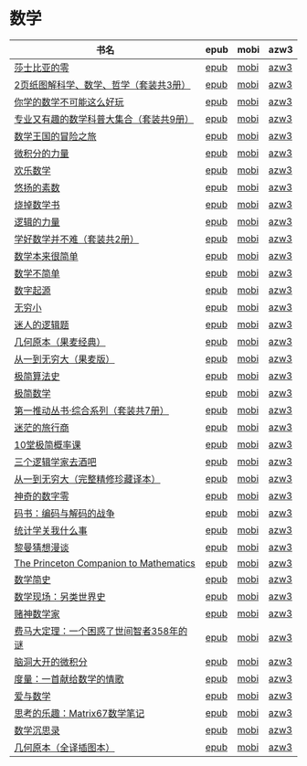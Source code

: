 # 数学

| 书名 | epub | mobi | azw3 |
| --- | --- | --- | --- |
| [莎士比亚的零](http://ct.dalanmei.com/f/31084289-771232093-ef5241) | [epub](http://ct.dalanmei.com/f/31084289-771232093-ef5241) | [mobi](http://ct.dalanmei.com/f/31084289-771247159-451bbf) | [azw3](http://ct.dalanmei.com/f/31084289-771238340-93285f) |
| [2页纸图解科学、数学、哲学（套装共3册）](http://ct.dalanmei.com/f/31084289-771228708-34d056) | [epub](http://ct.dalanmei.com/f/31084289-771228708-34d056) | [mobi](http://ct.dalanmei.com/f/31084289-771240525-66de37) | [azw3](http://ct.dalanmei.com/f/31084289-771232538-74db70) |
| [你学的数学不可能这么好玩](http://ct.dalanmei.com/f/31084289-771228828-4b1a79) | [epub](http://ct.dalanmei.com/f/31084289-771228828-4b1a79) | [mobi](http://ct.dalanmei.com/f/31084289-771240620-88b104) | [azw3](http://ct.dalanmei.com/f/31084289-771232628-9dfaca) |
| [专业又有趣的数学科普大集合（套装共9册）](http://ct.dalanmei.com/f/31084289-599086579-81584c) | [epub](http://ct.dalanmei.com/f/31084289-599086579-81584c) | [mobi](http://ct.dalanmei.com/f/31084289-599098041-b91aea) | [azw3](http://ct.dalanmei.com/f/31084289-599088175-4deb4f) |
| [数学王国的冒险之旅](http://ct.dalanmei.com/f/31084289-599085311-b771aa) | [epub](http://ct.dalanmei.com/f/31084289-599085311-b771aa) | [mobi](http://ct.dalanmei.com/f/31084289-599096001-23d0ce) | [azw3](http://ct.dalanmei.com/f/31084289-599087100-907724) |
| [微积分的力量](http://ct.dalanmei.com/f/31084289-589444158-9b65b6) | [epub](http://ct.dalanmei.com/f/31084289-589444158-9b65b6) | [mobi](http://ct.dalanmei.com/f/31084289-589491732-181567) | [azw3](http://ct.dalanmei.com/f/31084289-589448501-17badc) |
| [欢乐数学](http://ct.dalanmei.com/f/31084289-570150091-f1fc2f) | [epub](http://ct.dalanmei.com/f/31084289-570150091-f1fc2f) | [mobi](http://ct.dalanmei.com/f/31084289-570357637-2a929a) | [azw3](http://ct.dalanmei.com/f/31084289-571405699-224fb7) |
| [悠扬的素数](http://ct.dalanmei.com/f/31084289-570117482-061d4f) | [epub](http://ct.dalanmei.com/f/31084289-570117482-061d4f) | [mobi](http://ct.dalanmei.com/f/31084289-570264768-745b2b) | [azw3](http://ct.dalanmei.com/f/31084289-571406361-c89b0c) |
| [烧掉数学书](http://ct.dalanmei.com/f/31084289-570127635-0244f2) | [epub](http://ct.dalanmei.com/f/31084289-570127635-0244f2) | [mobi](http://ct.dalanmei.com/f/31084289-570269990-cc6d7f) | [azw3](http://ct.dalanmei.com/f/31084289-571409683-9527eb) |
| [逻辑的力量](http://ct.dalanmei.com/f/31084289-571728927-693fe5) | [epub](http://ct.dalanmei.com/f/31084289-571728927-693fe5) | [mobi](http://ct.dalanmei.com/f/31084289-572086009-70f8c3) | [azw3](http://ct.dalanmei.com/f/31084289-572112482-4d7547) |
| [学好数学并不难（套装共2册）](http://ct.dalanmei.com/f/31084289-571713788-34fec4) | [epub](http://ct.dalanmei.com/f/31084289-571713788-34fec4) | [mobi](http://ct.dalanmei.com/f/31084289-572114204-1743d1) | [azw3](http://ct.dalanmei.com/f/31084289-572127708-12cfa0) |
| [数学本来很简单](http://ct.dalanmei.com/f/31084289-571710732-cb11ad) | [epub](http://ct.dalanmei.com/f/31084289-571710732-cb11ad) | [mobi](http://ct.dalanmei.com/f/31084289-572114914-58108a) | [azw3](http://ct.dalanmei.com/f/31084289-572134936-d29c64) |
| [数学不简单](http://ct.dalanmei.com/f/31084289-571709896-4aa910) | [epub](http://ct.dalanmei.com/f/31084289-571709896-4aa910) | [mobi](http://ct.dalanmei.com/f/31084289-572115036-049d45) | [azw3](http://ct.dalanmei.com/f/31084289-572135905-4f9c28) |
| [数字起源](http://ct.dalanmei.com/f/31084289-571709536-9d99ca) | [epub](http://ct.dalanmei.com/f/31084289-571709536-9d99ca) | [mobi](http://ct.dalanmei.com/f/31084289-572115128-93c965) | [azw3](http://ct.dalanmei.com/f/31084289-572136275-40a897) |
| [无穷小](http://ct.dalanmei.com/f/31084289-571705730-ffaa13) | [epub](http://ct.dalanmei.com/f/31084289-571705730-ffaa13) | [mobi](http://ct.dalanmei.com/f/31084289-572115656-6bdee6) | [azw3](http://ct.dalanmei.com/f/31084289-572139328-8bfeea) |
| [迷人的逻辑题](http://ct.dalanmei.com/f/31084289-571651826-548185) | [epub](http://ct.dalanmei.com/f/31084289-571651826-548185) | [mobi](http://ct.dalanmei.com/f/31084289-572119985-e2a70e) | [azw3](http://ct.dalanmei.com/f/31084289-572180069-9b0a94) |
| [几何原本（果麦经典）](http://ct.dalanmei.com/f/31084289-571638681-e5bd50) | [epub](http://ct.dalanmei.com/f/31084289-571638681-e5bd50) | [mobi](http://ct.dalanmei.com/f/31084289-572120896-d93552) | [azw3](http://ct.dalanmei.com/f/31084289-572182192-1cb3bf) |
| [从一到无穷大（果麦版）](http://ct.dalanmei.com/f/31084289-571541075-15a5fa) | [epub](http://ct.dalanmei.com/f/31084289-571541075-15a5fa) | [mobi](http://ct.dalanmei.com/f/31084289-571808856-ff5b38) | [azw3](http://ct.dalanmei.com/f/31084289-572196277-5d66a9) |
| [极简算法史](http://ct.dalanmei.com/f/31084289-571543061-30bd9b) | [epub](http://ct.dalanmei.com/f/31084289-571543061-30bd9b) | [mobi](http://ct.dalanmei.com/f/31084289-571813037-1247a0) | [azw3](http://ct.dalanmei.com/f/31084289-572196492-dd1f47) |
| [极简数学](http://ct.dalanmei.com/f/31084289-571555844-db449d) | [epub](http://ct.dalanmei.com/f/31084289-571555844-db449d) | [mobi](http://ct.dalanmei.com/f/31084289-571910264-a3766f) | [azw3](http://ct.dalanmei.com/f/31084289-572203228-2317f4) |
| [第一推动丛书·综合系列（套装共7册）](http://ct.dalanmei.com/f/31084289-571556216-027010) | [epub](http://ct.dalanmei.com/f/31084289-571556216-027010) | [mobi](http://ct.dalanmei.com/f/31084289-571913067-014760) | [azw3](http://ct.dalanmei.com/f/31084289-572203470-f544a3) |
| [迷茫的旅行商](http://ct.dalanmei.com/f/31084289-571558284-a31384) | [epub](http://ct.dalanmei.com/f/31084289-571558284-a31384) | [mobi](http://ct.dalanmei.com/f/31084289-571916764-ed0d3c) | [azw3](http://ct.dalanmei.com/f/31084289-572203918-2a6e12) |
| [10堂极简概率课](http://ct.dalanmei.com/f/31084289-571561893-d5dfa1) | [epub](http://ct.dalanmei.com/f/31084289-571561893-d5dfa1) | [mobi](http://ct.dalanmei.com/f/31084289-571989830-c95cea) | [azw3](http://ct.dalanmei.com/f/31084289-571910566-5a532c) |
| [三个逻辑学家去酒吧](http://ct.dalanmei.com/f/31084289-571605823-9a7ae9) | [epub](http://ct.dalanmei.com/f/31084289-571605823-9a7ae9) | [mobi](http://ct.dalanmei.com/f/31084289-571736648-3327a3) | [azw3](http://ct.dalanmei.com/f/31084289-571915229-ac70e2) |
| [从一到无穷大（完整精修珍藏译本）](http://ct.dalanmei.com/f/31084289-571603958-326ddd) | [epub](http://ct.dalanmei.com/f/31084289-571603958-326ddd) | [mobi](http://ct.dalanmei.com/f/31084289-571737365-815d69) | [azw3](http://ct.dalanmei.com/f/31084289-571916516-691cd4) |
| [神奇的数字零](None) | [epub](None) | [mobi](None) | [azw3](None) |
| [码书：编码与解码的战争](http://ct.dalanmei.com/f/31084289-571531794-a8fe9e) | [epub](http://ct.dalanmei.com/f/31084289-571531794-a8fe9e) | [mobi](http://ct.dalanmei.com/f/31084289-571799184-56ea76) | [azw3](http://ct.dalanmei.com/f/31084289-571988869-7d15a2) |
| [统计学关我什么事](http://ct.dalanmei.com/f/31084289-571551051-2249fb) | [epub](http://ct.dalanmei.com/f/31084289-571551051-2249fb) | [mobi](http://ct.dalanmei.com/f/31084289-571860808-12358d) | [azw3](http://ct.dalanmei.com/f/31084289-572067854-ba77cd) |
| [黎曼猜想漫谈](http://ct.dalanmei.com/f/31084289-571551115-26fbc6) | [epub](http://ct.dalanmei.com/f/31084289-571551115-26fbc6) | [mobi](http://ct.dalanmei.com/f/31084289-571862109-e82196) | [azw3](http://ct.dalanmei.com/f/31084289-572067960-2e625a) |
| [The Princeton Companion to Mathematics](http://ct.dalanmei.com/f/31084289-571556549-71f51b) | [epub](http://ct.dalanmei.com/f/31084289-571556549-71f51b) | [mobi](http://ct.dalanmei.com/f/31084289-571913696-1f6102) | [azw3](http://ct.dalanmei.com/f/31084289-572073504-28e474) |
| [数学简史](http://ct.dalanmei.com/f/31084289-571556924-532e34) | [epub](http://ct.dalanmei.com/f/31084289-571556924-532e34) | [mobi](http://ct.dalanmei.com/f/31084289-571913964-022f4f) | [azw3](http://ct.dalanmei.com/f/31084289-572073599-6f2eff) |
| [数学现场：另类世界史](http://ct.dalanmei.com/f/31084289-571561949-eec7bd) | [epub](http://ct.dalanmei.com/f/31084289-571561949-eec7bd) | [mobi](http://ct.dalanmei.com/f/31084289-571989997-848024) | [azw3](http://ct.dalanmei.com/f/31084289-571840698-8cd9dd) |
| [赌神数学家](http://ct.dalanmei.com/f/31084289-571588775-f7264b) | [epub](http://ct.dalanmei.com/f/31084289-571588775-f7264b) | [mobi](http://ct.dalanmei.com/f/31084289-571737729-fc0bcf) | [azw3](http://ct.dalanmei.com/f/31084289-571867797-532fe1) |
| [费马大定理：一个困惑了世间智者358年的谜](http://ct.dalanmei.com/f/31084289-571503550-8f83ef) | [epub](http://ct.dalanmei.com/f/31084289-571503550-8f83ef) | [mobi](http://ct.dalanmei.com/f/31084289-571775480-df76d6) | [azw3](http://ct.dalanmei.com/f/31084289-571875682-0fbba4) |
| [脑洞大开的微积分](http://ct.dalanmei.com/f/31084289-571517430-492dc1) | [epub](http://ct.dalanmei.com/f/31084289-571517430-492dc1) | [mobi](http://ct.dalanmei.com/f/31084289-571778121-e5cda9) | [azw3](http://ct.dalanmei.com/f/31084289-571876999-1eabe6) |
| [度量：一首献给数学的情歌](http://ct.dalanmei.com/f/31084289-571522358-58ca51) | [epub](http://ct.dalanmei.com/f/31084289-571522358-58ca51) | [mobi](http://ct.dalanmei.com/f/31084289-571778929-b2fe10) | [azw3](http://ct.dalanmei.com/f/31084289-571878536-468301) |
| [爱与数学](http://ct.dalanmei.com/f/31084289-571523389-c23990) | [epub](http://ct.dalanmei.com/f/31084289-571523389-c23990) | [mobi](http://ct.dalanmei.com/f/31084289-571779602-437853) | [azw3](http://ct.dalanmei.com/f/31084289-571879444-ded550) |
| [思考的乐趣：Matrix67数学笔记](http://ct.dalanmei.com/f/31084289-571526407-18e937) | [epub](http://ct.dalanmei.com/f/31084289-571526407-18e937) | [mobi](http://ct.dalanmei.com/f/31084289-571781215-3d51ad) | [azw3](http://ct.dalanmei.com/f/31084289-571881177-7ce536) |
| [数学沉思录](http://ct.dalanmei.com/f/31084289-571422435-47c940) | [epub](http://ct.dalanmei.com/f/31084289-571422435-47c940) | [mobi](http://ct.dalanmei.com/f/31084289-571781495-16df49) | [azw3](http://ct.dalanmei.com/f/31084289-571882407-8d090f) |
| [几何原本（全译插图本）](http://ct.dalanmei.com/f/31084289-571423515-254fc3) | [epub](http://ct.dalanmei.com/f/31084289-571423515-254fc3) | [mobi](http://ct.dalanmei.com/f/31084289-571782239-efe577) | [azw3](http://ct.dalanmei.com/f/31084289-571883371-73c397) |
